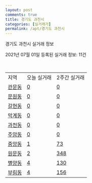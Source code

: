 ```yaml
---
layout: post
comments: true
title: 경기도 과천시
categories: [실거래가]
permalink: /apt/경기도 과천시
---
```


경기도 과천시 실거래 정보

2021년 07월 01일 등록된 실거래 정보: 11건

<script type="text/javascript">
  google.charts.load('current', {'packages':['corechart']});
  google.charts.setOnLoadCallback(drawChart);

  function drawChart() {
    var data = google.visualization.arrayToDataTable([['거래일', '매매', '전월세', '전매'], ['21-02', 17, 111, 0], ['21-03', 11, 231, 0], ['21-04', 22, 154, 0], ['21-05', 24, 70, 0], ['21-06', 9, 58, 0]]);

    var options = {
      title: '최근 유형별 거래량 추이',
      legend: { position: 'bottom' }
    };

    var chart = new google.visualization.LineChart(document.getElementById('columnchart_material'));
    chart.draw(data, (options));
  }
</script>

<div id="columnchart_material" style="width: 95%; margin-left: -35px"></div>
<br>
<table class="sortable">
  <tr>
    <td>지역</td>
    <td>오늘 실거래</td>
    <td>2주간 실거래</td>
  </tr>

  
  <tr class="item">
    <td><a href="경기도 과천시 관문동">관문동</a></td>
    <td><a href="경기도 과천시 관문동">0</a></td>
    <td><a href="경기도 과천시 관문동">0</a></td>
  </tr>
    

  <tr class="item">
    <td><a href="경기도 과천시 문원동">문원동</a></td>
    <td><a href="경기도 과천시 문원동">0</a></td>
    <td><a href="경기도 과천시 문원동">0</a></td>
  </tr>
    

  <tr class="item">
    <td><a href="경기도 과천시 갈현동">갈현동</a></td>
    <td><a href="경기도 과천시 갈현동">0</a></td>
    <td><a href="경기도 과천시 갈현동">0</a></td>
  </tr>
    

  <tr class="item">
    <td><a href="경기도 과천시 막계동">막계동</a></td>
    <td><a href="경기도 과천시 막계동">0</a></td>
    <td><a href="경기도 과천시 막계동">0</a></td>
  </tr>
    

  <tr class="item">
    <td><a href="경기도 과천시 과천동">과천동</a></td>
    <td><a href="경기도 과천시 과천동">0</a></td>
    <td><a href="경기도 과천시 과천동">0</a></td>
  </tr>
    

  <tr class="item">
    <td><a href="경기도 과천시 주암동">주암동</a></td>
    <td><a href="경기도 과천시 주암동">0</a></td>
    <td><a href="경기도 과천시 주암동">0</a></td>
  </tr>
    

  <tr class="item">
    <td><a href="경기도 과천시 중앙동">중앙동</a></td>
    <td><a href="경기도 과천시 중앙동">1</a></td>
    <td><a href="경기도 과천시 중앙동">73</a></td>
  </tr>
    

  <tr class="item">
    <td><a href="경기도 과천시 원문동">원문동</a></td>
    <td><a href="경기도 과천시 원문동">2</a></td>
    <td><a href="경기도 과천시 원문동">348</a></td>
  </tr>
    

  <tr class="item">
    <td><a href="경기도 과천시 별양동">별양동</a></td>
    <td><a href="경기도 과천시 별양동">4</a></td>
    <td><a href="경기도 과천시 별양동">130</a></td>
  </tr>
    

  <tr class="item">
    <td><a href="경기도 과천시 부림동">부림동</a></td>
    <td><a href="경기도 과천시 부림동">4</a></td>
    <td><a href="경기도 과천시 부림동">156</a></td>
  </tr>
    


</table>


    